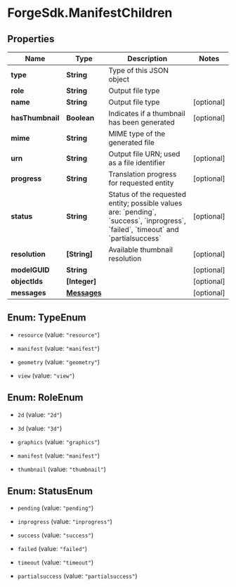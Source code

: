 # ForgeSdk.ManifestChildren

## Properties
Name | Type | Description | Notes
------------ | ------------- | ------------- | -------------
**type** | **String** | Type of this JSON object | 
**role** | **String** | Output file type | 
**name** | **String** | Output file type | [optional] 
**hasThumbnail** | **Boolean** | Indicates if a thumbnail has been generated  | [optional] 
**mime** | **String** | MIME type of the generated file | 
**urn** | **String** | Output file URN; used as a file identifier | [optional] 
**progress** | **String** | Translation progress for requested entity | [optional] 
**status** | **String** | Status of the requested entity; possible values are: &#x60;pending&#x60;, &#x60;success&#x60;, &#x60;inprogress&#x60;, &#x60;failed&#x60;, &#x60;timeout&#x60; and &#x60;partialsuccess&#x60;  | [optional] 
**resolution** | **[String]** | Available thumbnail resolution | [optional] 
**modelGUID** | **String** |  | [optional] 
**objectIds** | **[Integer]** |  | [optional] 
**messages** | [**Messages**](Messages.md) |  | [optional] 


<a name="TypeEnum"></a>
## Enum: TypeEnum


* `resource` (value: `"resource"`)

* `manifest` (value: `"manifest"`)

* `geometry` (value: `"geometry"`)

* `view` (value: `"view"`)




<a name="RoleEnum"></a>
## Enum: RoleEnum


* `2d` (value: `"2d"`)

* `3d` (value: `"3d"`)

* `graphics` (value: `"graphics"`)

* `manifest` (value: `"manifest"`)

* `thumbnail` (value: `"thumbnail"`)




<a name="StatusEnum"></a>
## Enum: StatusEnum


* `pending` (value: `"pending"`)

* `inprogress` (value: `"inprogress"`)

* `success` (value: `"success"`)

* `failed` (value: `"failed"`)

* `timeout` (value: `"timeout"`)

* `partialsuccess` (value: `"partialsuccess"`)




